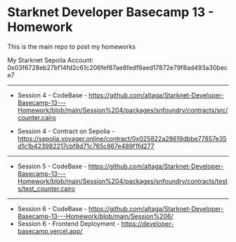 # Starknet Developer Basecamp 13 - Homework
This is the main repo to post my homeworks

My Starknet Sepolia Account: 0x03f6728eb27bf14fd2c61c206fef87ae8fedf9aed17872e79f8ad493a30bece7

<hr>

- Session 4 - CodeBase - https://github.com/altaga/Starknet-Developer-Basecamp-13---Homework/blob/main/Session%204/packages/snfoundry/contracts/src/counter.cairo

- Session 4 - Contract on Sepolia - https://sepolia.voyager.online/contract/0x025822a28619dbbe77857e35d1c1b423982217cbf8d71c765c867e489f1fd277

<hr>

- Session 5 - CodeBase - https://github.com/altaga/Starknet-Developer-Basecamp-13---Homework/blob/main/Session%204/packages/snfoundry/contracts/tests/test_counter.cairo

<hr>

- Session 6 - CodeBase - https://github.com/altaga/Starknet-Developer-Basecamp-13---Homework/blob/main/Session%206/
- Session 6 - Frontend Deployment - https://developer-basecamp.vercel.app/